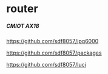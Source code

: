 # router

##### CMIOT AX18

https://github.com/sdf8057/ipq6000

https://github.com/sdf8057/packages

https://github.com/sdf8057/luci


